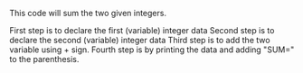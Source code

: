 This code will sum the two given integers.

First step is to declare the first (variable) integer data 
Second step is to declare the second (variable) integer data 
Third step is to add the two variable using + sign.
Fourth step is by printing the data and adding "SUM=" to the parenthesis.
